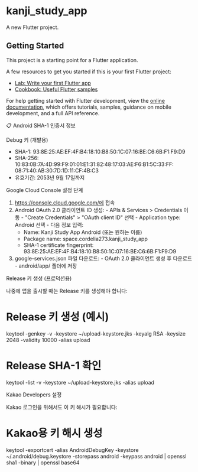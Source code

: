 # kanji_study_app

A new Flutter project.

## Getting Started

This project is a starting point for a Flutter application.

A few resources to get you started if this is your first Flutter project:

- [Lab: Write your first Flutter app](https://docs.flutter.dev/get-started/codelab)
- [Cookbook: Useful Flutter samples](https://docs.flutter.dev/cookbook)

For help getting started with Flutter development, view the
[online documentation](https://docs.flutter.dev/), which offers tutorials,
samples, guidance on mobile development, and a full API reference.

📋 Android SHA-1 인증서 정보

  Debug 키 (개발용)

  - SHA-1: 93:8E:25:AE:EF:4F:B4:18:10:B8:50:1C:07:16:BE:C6:6B:F1:F9:D9
  - SHA-256: 10:83:0B:7A:4D:99:F9:01:01:E1:31:82:48:17:03:AE:F6:B1:5C:33:FF:
  08:71:40:AB:30:7D:1D:11:CF:4B:C3
  - 유효기간: 2053년 9월 17일까지

  Google Cloud Console 설정 단계

  1. https://console.cloud.google.com/에 접속
  2. Android OAuth 2.0 클라이언트 ID 생성:
    - APIs & Services > Credentials 이동
    - "Create Credentials" > "OAuth client ID" 선택
    - Application type: Android 선택
    - 다음 정보 입력:
        - Name: Kanji Study App Android (또는 원하는 이름)
      - Package name: space.cordelia273.kanji_study_app
      - SHA-1 certificate fingerprint:
  93:8E:25:AE:EF:4F:B4:18:10:B8:50:1C:07:16:BE:C6:6B:F1:F9:D9
  3. google-services.json 파일 다운로드:
    - OAuth 2.0 클라이언트 생성 후 다운로드
    - android/app/ 폴더에 저장

  Release 키 생성 (프로덕션용)

  나중에 앱을 출시할 때는 Release 키를 생성해야 합니다:

  # Release 키 생성 (예시)
  keytool -genkey -v -keystore ~/upload-keystore.jks -keyalg RSA -keysize
  2048 -validity 10000 -alias upload

  # Release SHA-1 확인
  keytool -list -v -keystore ~/upload-keystore.jks -alias upload

  Kakao Developers 설정

  Kakao 로그인을 위해서도 이 키 해시가 필요합니다:

  # Kakao용 키 해시 생성
  keytool -exportcert -alias AndroidDebugKey -keystore
  ~/.android/debug.keystore -storepass android -keypass android | openssl
  sha1 -binary | openssl base64